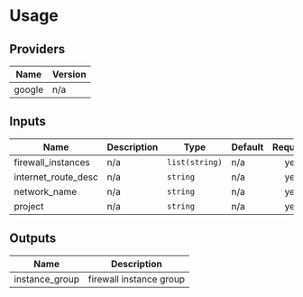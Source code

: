 # Usage
<!--- BEGIN_TF_DOCS --->
## Providers

| Name | Version |
|------|---------|
| google | n/a |

## Inputs

| Name | Description | Type | Default | Required |
|------|-------------|------|---------|:-----:|
| firewall\_instances | n/a | `list(string)` | n/a | yes |
| internet\_route\_desc | n/a | `string` | n/a | yes |
| network\_name | n/a | `string` | n/a | yes |
| project | n/a | `string` | n/a | yes |

## Outputs

| Name | Description |
|------|-------------|
| instance\_group | firewall instance group |
<!--- END_TF_DOCS --->

